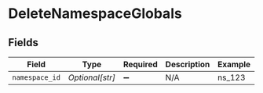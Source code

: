 # DeleteNamespaceGlobals


## Fields

| Field              | Type               | Required           | Description        | Example            |
| ------------------ | ------------------ | ------------------ | ------------------ | ------------------ |
| `namespace_id`     | *Optional[str]*    | :heavy_minus_sign: | N/A                | ns_123             |